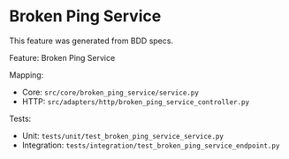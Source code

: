 # Broken Ping Service

This feature was generated from BDD specs.

Feature: Broken Ping Service

Mapping:
- Core: `src/core/broken_ping_service/service.py`
- HTTP: `src/adapters/http/broken_ping_service_controller.py`

Tests:
- Unit: `tests/unit/test_broken_ping_service_service.py`
- Integration: `tests/integration/test_broken_ping_service_endpoint.py`
